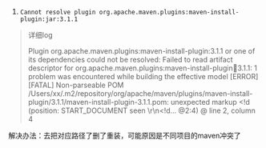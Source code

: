 

1. `Cannot resolve plugin org.apache.maven.plugins:maven-install-plugin:jar:3.1.1`

>  详细log
>
> Plugin org.apache.maven.plugins:maven-install-plugin:3.1.1 or one of its dependencies could not be resolved: Failed to read artifact descriptor for org.apache.maven.plugins:maven-install-plugin:jar:3.1.1: 1 problem was encountered while building the effective model
> [ERROR] [FATAL] Non-parseable POM /Users/xx/.m2/repository/org/apache/maven/plugins/maven-install-plugin/3.1.1/maven-install-plugin-3.1.1.pom: unexpected markup <!d (position: START_DOCUMENT seen \r\n<!d... @2:4)  @ line 2, column 4

解决办法：去把对应路径了删了重装，可能原因是不同项目的maven冲突了



